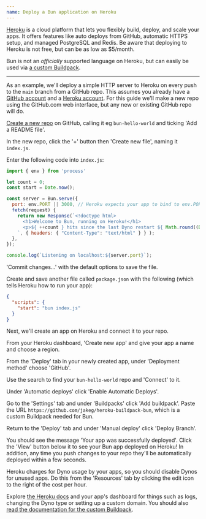 ```yaml
---
name: Deploy a Bun application on Heroku
---
```


[Heroku](https://www.heroku.com/) is a cloud platform that lets you flexibly build, deploy, and scale your apps. It offers features like auto deploys from GitHub, automatic HTTPS setup, and managed PostgreSQL and Redis. Be aware that deploying to Heroku is not free, but can be as low as $5/month.

Bun is not an _officially_ supported language on Heroku, but can easily be used via [a custom Buildpack](https://github.com/jakeg/heroku-buildpack-bun).

---

As an example, we'll deploy a simple HTTP server to Heroku on every push to the `main` branch from a GitHub repo. This assumes you already have a [GitHub account](https://github.com/signup) and a [Heroku account](https://signup.heroku.com/). For this guide we'll make a new repo using the GitHub.com web interface, but any new or existing GitHub repo will do.

[Create a new repo](https://github.com/new) on GitHub, calling it eg `bun-hello-world` and ticking 'Add a README file'.

In the new repo, click the '+' button then 'Create new file', naming it `index.js`.

Enter the following code into `index.js`:

```js#index.js
import { env } from 'process'

let count = 0;
const start = Date.now();

const server = Bun.serve({
  port: env.PORT || 3000, // Heroku expects your app to bind to env.PORT
  fetch(request) {
    return new Response(`<!doctype html>
      <h1>Welcome to Bun, running on Heroku!</h1>
      <p>${ ++count } hits since the last Dyno restart ${ Math.round((Date.now() - start)/1000) }s ago.</p>
    `, { headers: { "Content-Type": "text/html" } } );
  },
});

console.log(`Listening on localhost:${server.port}`);
```

'Commit changes...' with the default options to save the file.

Create and save another file called `package.json` with the following (which tells Heroku how to run your app):

```json#package.json
{
  "scripts": {
    "start": "bun index.js"
  }
}
```

Next, we'll create an app on Heroku and connect it to your repo.

From your Heroku dashboard, 'Create new app' and give your app a name and choose a region.

From the 'Deploy' tab in your newly created app, under 'Deployment method' choose 'GitHub'.

Use the search to find your `bun-hello-world` repo and 'Connect' to it.

Under 'Automatic deploys' click 'Enable Automatic Deploys'.

Go to the 'Settings' tab and under 'Buildpacks' click 'Add buildpack'. Paste the URL `https://github.com/jakeg/heroku-buildpack-bun`, which is a custom Buildpack needed for Bun.

Return to the 'Deploy' tab and under 'Manual deploy' click 'Deploy Branch'.

You should see the message 'Your app was successfully deployed'. Click the 'View' button below it to see your Bun app deployed on Heroku! In addition, any time you push changes to your repo they'll be automatically deployed within a few seconds.

Heroku charges for Dyno usage by your apps, so you should disable Dynos for unused apps. Do this from the 'Resources' tab by clicking the edit icon to the right of the cost per hour.

Explore [the Heroku docs](https://devcenter.heroku.com/) and your app's dashboard for things such as logs, changing the Dyno type or setting up a custom domain. You should also [read the documentation for the custom Buildpack](https://github.com/jakeg/heroku-buildpack-bun).
